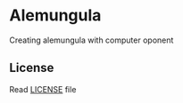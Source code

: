 # Alemungula
Creating alemungula with computer oponent
## License
Read [LICENSE](https://github.com/d9nchik/Alemungula/blob/master/LICENSE) file
